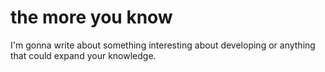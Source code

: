 # the more you know

I'm gonna write about something interesting about developing or anything that could expand your knowledge. 
